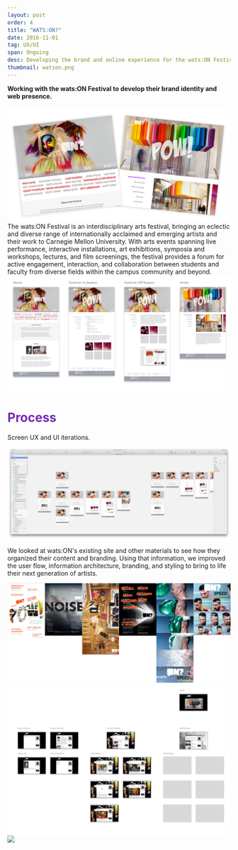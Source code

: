 ```yaml
---
layout: post
order: 4
title: "WATS:ON?"
date: 2016-11-01
tag: UX/UI
span: Ongoing
desc: Developing the brand and online experience for the wats:ON Festival
thumbnail: watson.png
---
```


**Working with the wats:ON Festival to develop their brand identity and web presence.**

<div>
<img src="../img/watson/hero.png">
</div>
The wats:ON Festival is an interdisciplinary arts festival, bringing an eclectic and diverse range of internationally acclaimed and emerging artists and their work to Carnegie Mellon University. With arts events spanning live performance, interactive installations, art exhibitions, symposia and workshops, lectures, and film screenings, the festival provides a forum for active engagement, interaction, and collaboration between students and faculty from diverse fields within the campus community and beyond.
<div>
<img src="../img/watson/finalproposal.png">
</div>

<h1 style="color:#742bb5">Process</h1>

Screen UX and UI iterations.

<div>
<img src="../img/watson/sketchprocess.png">
</div>

We looked at wats:ON's existing site and other materials to see how they organized their content and branding. Using that information, we improved the user flow, information architecture, branding, and styling to bring to life their next generation of artists.

<div>
<img src="../img/watson/currentbrand.png">
<img src="../img/watson/siteaudit.png">
</div> 

<div>
<img src="../img/watson/sitereferences.png">
</div>

